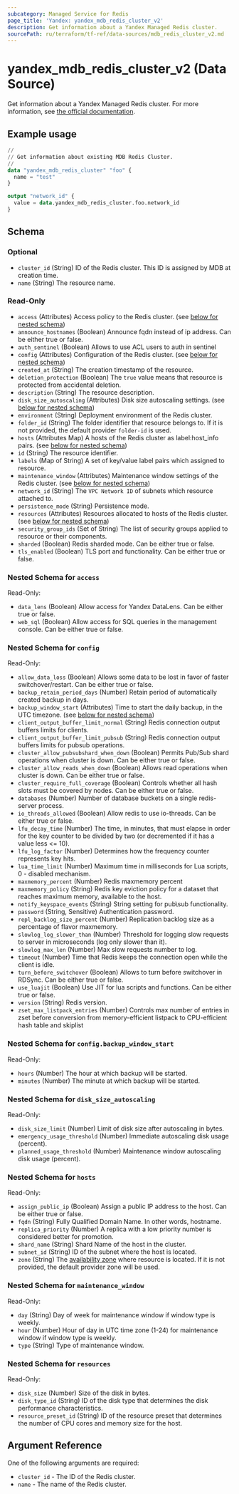 ```yaml
---
subcategory: Managed Service for Redis
page_title: 'Yandex: yandex_mdb_redis_cluster_v2'
description: Get information about a Yandex Managed Redis cluster.
sourcePath: ru/terraform/tf-ref/data-sources/mdb_redis_cluster_v2.md
---
```


# yandex_mdb_redis_cluster_v2 (Data Source)

Get information about a Yandex Managed Redis cluster. For more information,
see [the official documentation](https://cloud.yandex.com/docs/managed-redis/concepts).

## Example usage

```terraform
//
// Get information about existing MDB Redis Cluster.
//
data "yandex_mdb_redis_cluster" "foo" {
  name = "test"
}

output "network_id" {
  value = data.yandex_mdb_redis_cluster.foo.network_id
}
```

<!-- schema generated by tfplugindocs -->
## Schema

### Optional

- `cluster_id` (String) ID of the Redis cluster. This ID is assigned by MDB at creation time.
- `name` (String) The resource name.

### Read-Only

- `access` (Attributes) Access policy to the Redis cluster. (see [below for nested schema](#nestedatt--access))
- `announce_hostnames` (Boolean) Announce fqdn instead of ip address. Can be either true or false.
- `auth_sentinel` (Boolean) Allows to use ACL users to auth in sentinel
- `config` (Attributes) Configuration of the Redis cluster. (see [below for nested schema](#nestedatt--config))
- `created_at` (String) The creation timestamp of the resource.
- `deletion_protection` (Boolean) The `true` value means that resource is protected from accidental deletion.
- `description` (String) The resource description.
- `disk_size_autoscaling` (Attributes) Disk size autoscaling settings. (see [below for nested schema](#nestedatt--disk_size_autoscaling))
- `environment` (String) Deployment environment of the Redis cluster.
- `folder_id` (String) The folder identifier that resource belongs to. If it is not provided, the default provider `folder-id` is used.
- `hosts` (Attributes Map) A hosts of the Redis cluster as label:host_info pairs. (see [below for nested schema](#nestedatt--hosts))
- `id` (String) The resource identifier.
- `labels` (Map of String) A set of key/value label pairs which assigned to resource.
- `maintenance_window` (Attributes) Maintenance window settings of the Redis cluster. (see [below for nested schema](#nestedatt--maintenance_window))
- `network_id` (String) The `VPC Network ID` of subnets which resource attached to.
- `persistence_mode` (String) Persistence mode.
- `resources` (Attributes) Resources allocated to hosts of the Redis cluster. (see [below for nested schema](#nestedatt--resources))
- `security_group_ids` (Set of String) The list of security groups applied to resource or their components.
- `sharded` (Boolean) Redis sharded mode. Can be either true or false.
- `tls_enabled` (Boolean) TLS port and functionality. Can be either true or false.

<a id="nestedatt--access"></a>
### Nested Schema for `access`

Read-Only:

- `data_lens` (Boolean) Allow access for Yandex DataLens. Can be either true or false.
- `web_sql` (Boolean) Allow access for SQL queries in the management console. Can be either true or false.


<a id="nestedatt--config"></a>
### Nested Schema for `config`

Read-Only:

- `allow_data_loss` (Boolean) Allows some data to be lost in favor of faster switchover/restart. Can be either true or false.
- `backup_retain_period_days` (Number) Retain period of automatically created backup in days.
- `backup_window_start` (Attributes) Time to start the daily backup, in the UTC timezone. (see [below for nested schema](#nestedatt--config--backup_window_start))
- `client_output_buffer_limit_normal` (String) Redis connection output buffers limits for clients.
- `client_output_buffer_limit_pubsub` (String) Redis connection output buffers limits for pubsub operations.
- `cluster_allow_pubsubshard_when_down` (Boolean) Permits Pub/Sub shard operations when cluster is down. Can be either true or false.
- `cluster_allow_reads_when_down` (Boolean) Allows read operations when cluster is down. Can be either true or false.
- `cluster_require_full_coverage` (Boolean) Controls whether all hash slots must be covered by nodes. Can be either true or false.
- `databases` (Number) Number of database buckets on a single redis-server process.
- `io_threads_allowed` (Boolean) Allow redis to use io-threads. Can be either true or false.
- `lfu_decay_time` (Number) The time, in minutes, that must elapse in order for the key counter to be divided by two (or decremented if it has a value less <= 10).
- `lfu_log_factor` (Number) Determines how the frequency counter represents key hits.
- `lua_time_limit` (Number) Maximum time in milliseconds for Lua scripts, 0 - disabled mechanism.
- `maxmemory_percent` (Number) Redis maxmemory percent
- `maxmemory_policy` (String) Redis key eviction policy for a dataset that reaches maximum memory, available to the host.
- `notify_keyspace_events` (String) String setting for pub\sub functionality.
- `password` (String, Sensitive) Authentication password.
- `repl_backlog_size_percent` (Number) Replication backlog size as a percentage of flavor maxmemory.
- `slowlog_log_slower_than` (Number) Threshold for logging slow requests to server in microseconds (log only slower than it).
- `slowlog_max_len` (Number) Max slow requests number to log.
- `timeout` (Number) Time that Redis keeps the connection open while the client is idle.
- `turn_before_switchover` (Boolean) Allows to turn before switchover in RDSync. Can be either true or false.
- `use_luajit` (Boolean) Use JIT for lua scripts and functions. Can be either true or false.
- `version` (String) Redis version.
- `zset_max_listpack_entries` (Number) Controls max number of entries in zset before conversion from memory-efficient listpack to CPU-efficient hash table and skiplist

<a id="nestedatt--config--backup_window_start"></a>
### Nested Schema for `config.backup_window_start`

Read-Only:

- `hours` (Number) The hour at which backup will be started.
- `minutes` (Number) The minute at which backup will be started.



<a id="nestedatt--disk_size_autoscaling"></a>
### Nested Schema for `disk_size_autoscaling`

Read-Only:

- `disk_size_limit` (Number) Limit of disk size after autoscaling in bytes.
- `emergency_usage_threshold` (Number) Immediate autoscaling disk usage (percent).
- `planned_usage_threshold` (Number) Maintenance window autoscaling disk usage (percent).


<a id="nestedatt--hosts"></a>
### Nested Schema for `hosts`

Read-Only:

- `assign_public_ip` (Boolean) Assign a public IP address to the host. Can be either true or false.
- `fqdn` (String) Fully Qualified Domain Name. In other words, hostname.
- `replica_priority` (Number) A replica with a low priority number is considered better for promotion.
- `shard_name` (String) Shard Name of the host in the cluster.
- `subnet_id` (String) ID of the subnet where the host is located.
- `zone` (String) The [availability zone](https://yandex.cloud/docs/overview/concepts/geo-scope) where resource is located. If it is not provided, the default provider zone will be used.


<a id="nestedatt--maintenance_window"></a>
### Nested Schema for `maintenance_window`

Read-Only:

- `day` (String) Day of week for maintenance window if window type is weekly.
- `hour` (Number) Hour of day in UTC time zone (1-24) for maintenance window if window type is weekly.
- `type` (String) Type of maintenance window.


<a id="nestedatt--resources"></a>
### Nested Schema for `resources`

Read-Only:

- `disk_size` (Number) Size of the disk in bytes.
- `disk_type_id` (String) ID of the disk type that determines the disk performance characteristics.
- `resource_preset_id` (String) ID of the resource preset that determines the number of CPU cores and memory size for the host.

## Argument Reference

One of the following arguments are required:

* `cluster_id` - The ID of the Redis cluster.
* `name` - The name of the Redis cluster.